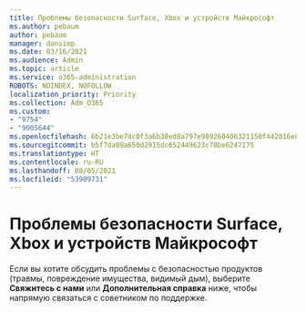 ```yaml
---
title: Проблемы безопасности Surface, Xbox и устройств Майкрософт
ms.author: pebaum
author: pebaum
manager: dansimp
ms.date: 03/16/2021
ms.audience: Admin
ms.topic: article
ms.service: o365-administration
ROBOTS: NOINDEX, NOFOLLOW
localization_priority: Priority
ms.collection: Adm_O365
ms.custom:
- "9754"
- "9005644"
ms.openlocfilehash: 6b21e3be7dc0f3a6b38ed8a797e989260406321150f442016e885f6728ea63b7
ms.sourcegitcommit: b5f7da89a650d2915dc652449623c78be6247175
ms.translationtype: HT
ms.contentlocale: ru-RU
ms.lasthandoff: 08/05/2021
ms.locfileid: "53909731"
---
```

# <a name="surface-xbox-and-microsoft-devices-safety-concerns"></a>Проблемы безопасности Surface, Xbox и устройств Майкрософт

Если вы хотите обсудить проблемы с безопасностью продуктов (травмы, повреждение имущества, видимый дым), выберите **Свяжитесь с нами** или **Дополнительная справка** ниже, чтобы напрямую связаться с советником по поддержке.